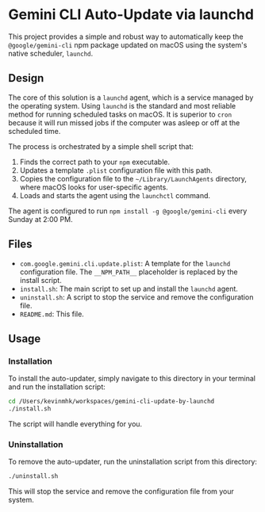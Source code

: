 # Gemini CLI Auto-Update via launchd

This project provides a simple and robust way to automatically keep the `@google/gemini-cli` npm package updated on macOS using the system's native scheduler, `launchd`.

## Design

The core of this solution is a `launchd` agent, which is a service managed by the operating system. Using `launchd` is the standard and most reliable method for running scheduled tasks on macOS. It is superior to `cron` because it will run missed jobs if the computer was asleep or off at the scheduled time.

The process is orchestrated by a simple shell script that:
1.  Finds the correct path to your `npm` executable.
2.  Updates a template `.plist` configuration file with this path.
3.  Copies the configuration file to the `~/Library/LaunchAgents` directory, where macOS looks for user-specific agents.
4.  Loads and starts the agent using the `launchctl` command.

The agent is configured to run `npm install -g @google/gemini-cli` every Sunday at 2:00 PM.

## Files

-   `com.google.gemini.cli.update.plist`: A template for the `launchd` configuration file. The `__NPM_PATH__` placeholder is replaced by the install script.
-   `install.sh`: The main script to set up and install the `launchd` agent.
-   `uninstall.sh`: A script to stop the service and remove the configuration file.
-   `README.md`: This file.

## Usage

### Installation

To install the auto-updater, simply navigate to this directory in your terminal and run the installation script:

```bash
cd /Users/kevinmhk/workspaces/gemini-cli-update-by-launchd
./install.sh
```

The script will handle everything for you.

### Uninstallation

To remove the auto-updater, run the uninstallation script from this directory:

```bash
./uninstall.sh
```

This will stop the service and remove the configuration file from your system.

